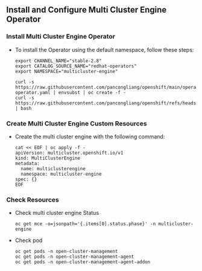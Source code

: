 
## Install and Configure Multi Cluster Engine Operator

### Install Multi Cluster Engine Operator

* To install the Operator using the default namespace, follow these steps:

  ```
  export CHANNEL_NAME="stable-2.8"
  export CATALOG_SOURCE_NAME="redhat-operators"
  export NAMESPACE="multicluster-engine"

  curl -s https://raw.githubusercontent.com/pancongliang/openshift/main/operator/mce/01-operator.yaml | envsubst | oc create -f -
  curl -s https://raw.githubusercontent.com/pancongliang/openshift/refs/heads/main/operator/approve_ip.sh | bash
  ```

### Create Multi Cluster Engine Custom Resources

* Create the multi cluster engine with the following command:

  ```
  cat << EOF | oc apply -f -
  apiVersion: multicluster.openshift.io/v1
  kind: MultiClusterEngine
  metadata:
    name: multiclusterengine
    namespace: multicluster-engine
  spec: {}
  EOF
  ```

### Check Resources

* Check multi cluster engine Status
  ```
  oc get mce -o=jsonpath='{.items[0].status.phase}' -n multicluster-engine
  ```

* Check pod
  ```
  oc get pods -n open-cluster-management
  oc get pods -n open-cluster-management-agent
  oc get pods -n open-cluster-management-agent-addon
  ```
